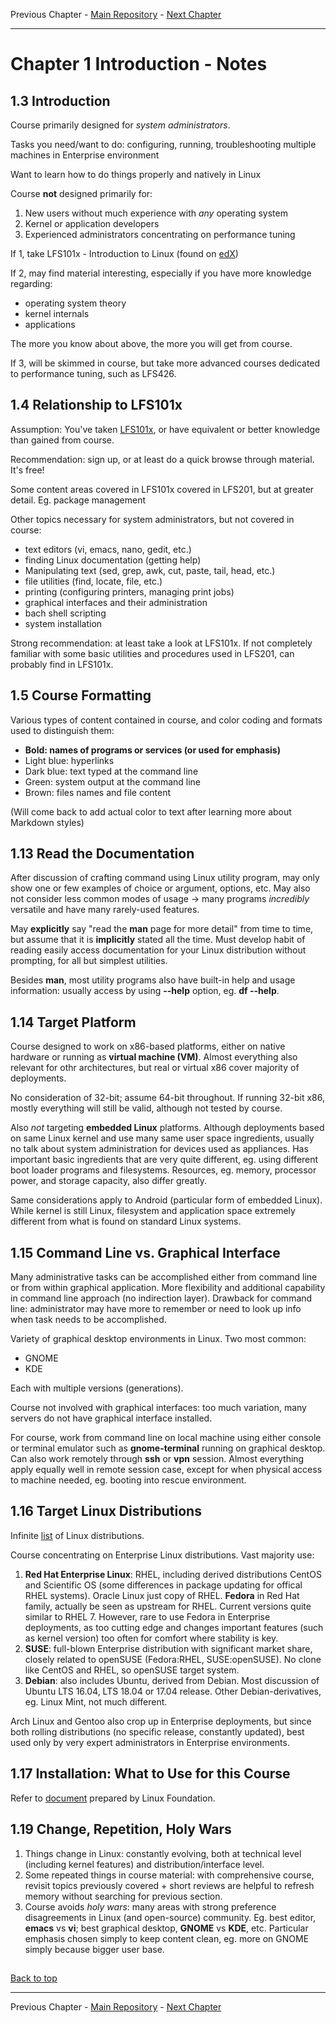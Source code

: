 Previous Chapter - [Main Repository](https://github.com/schatto1/LFS201) - [Next Chapter](../Ch02-filesystemtreelayout/notes_Ch02.md)

---

# Chapter 1 Introduction - Notes

## 1.3 Introduction
Course primarily designed for *system administrators*.

Tasks you need/want to do: configuring, running, troubleshooting multiple machines in Enterprise environment

Want to learn how to do things properly and natively in Linux

Course **not** designed primarily for:
1. New users without much experience with *any* operating system
2. Kernel or application developers
3. Experienced administrators concentrating on performance tuning

If 1, take LFS101x - Introduction to Linux (found on [edX](https://www.edx.org/course/introduction-to-linux))

If 2, may find material interesting, especially if you have more knowledge regarding:
- operating system theory
- kernel internals
- applications

The more you know about above, the more you will get from course.

If 3, will be skimmed in course, but take more advanced courses dedicated to performance tuning, such as LFS426.


## 1.4 Relationship to LFS101x
Assumption: You've taken [LFS101x](https://www.edx.org/course/introduction-to-linux), or have equivalent or better knowledge than gained from course.

Recommendation: sign up, or at least do a quick browse through material. It's free!

Some content areas covered in LFS101x covered in LFS201, but at greater detail. Eg. package management

Other topics necessary for system administrators, but not covered in course:
- text editors (vi, emacs, nano, gedit, etc.)
- finding Linux documentation (getting help)
- Manipulating text (sed, grep, awk, cut, paste, tail, head, etc.)
- file utilities (find, locate, file, etc.)
- printing (configuring printers, managing print jobs)
- graphical interfaces and their administration
- bach shell scripting
- system installation

Strong recommendation: at least take a look at LFS101x. If not completely familiar with some basic utilities and procedures used in LFS201, can probably find in LFS101x.


## 1.5 Course Formatting
Various types of content contained in course, and color coding and formats used to distinguish them:
- **Bold: names of programs or services (or used for emphasis)**
- Light blue: hyperlinks
- Dark blue: text typed at the command line
- Green: system output at the command line
- Brown: files names and file content

(Will come back to add actual color to text after learning more about Markdown styles)

## 1.13 Read the Documentation
After discussion of crafting command using Linux utility program, may only show one or few examples of choice or argument, options, etc. May also not consider less common modes of usage -> many programs *incredibly* versatile and have many rarely-used features.

May **explicitly** say "read the **man** page for more detail" from time to time, but assume that it is **implicitly** stated all the time. Must develop habit of reading easily access documentation for your Linux distribution without prompting, for all but simplest utilities.

Besides **man**, most utility programs also have built-in help and usage information: usually access by using **--help** option, eg. **df --help**.


## 1.14 Target Platform
Course designed to work on x86-based platforms, either on native hardware or running as **virtual machine (VM)**. Almost everything also relevant for othr architectures, but real or virtual x86 cover majority of deployments.

No consideration of 32-bit; assume 64-bit throughout. If running 32-bit x86, mostly everything will still be valid, although not tested by course.

Also *not* targeting **embedded Linux** platforms. Although deployments based on same Linux kernel and use many same user space ingredients, usually no talk about system administration for devices used as appliances. Has important basic ingredients that are very quite different, eg. using different boot loader programs and filesystems. Resources, eg. memory, processor power, and storage capacity, also differ greatly.

Same considerations apply to Android (particular form of embedded Linux). While kernel is still Linux, filesystem and application space extremely different from what is found on standard Linux systems.


## 1.15 Command Line vs. Graphical Interface
Many administrative tasks can be accomplished either from command line or from within graphical application. More flexibility and additional capability in command line approach (no indirection layer). Drawback for command line: administrator may have more to remember or need to look up info when task needs to be accomplished.

Variety of graphical desktop environments in Linux. Two most common:
- GNOME
- KDE

Each with multiple versions (generations).

Course not involved with graphical interfaces: too much variation, many servers do not have graphical interface installed.

For course, work from command line on local machine using either console or terminal emulator such as **gnome-terminal** running on graphical desktop. Can also work remotely through **ssh** or **vpn** session. Almost everything apply equally well in remote session case, except for when physical access to machine needed, eg. booting into rescue environment.


## 1.16 Target Linux Distributions
Infinite [list](http://lwn.net/Distributions) of Linux distributions.

Course concentrating on Enterprise Linux distributions. Vast majority use:
1. **Red Hat Enterprise Linux**: RHEL, including derived distributions CentOS and Scientific OS (some differences in package updating for offical RHEL systems). Oracle Linux just copy of RHEL. **Fedora** in Red Hat family, actually be seen as upstream for RHEL. Current versions quite similar to RHEL 7. However, rare to use Fedora in Enterprise deployments, as too cutting edge and changes important features (such as kernel version) too often for comfort where stability is key.
2. **SUSE**: full-blown Enterprise distribution with significant market share, closely related to openSUSE (Fedora:RHEL, SUSE:openSUSE). No clone like CentOS and RHEL, so openSUSE target system.
3. **Debian**: also includes Ubuntu, derived from Debian. Most discussion of Ubuntu LTS 16.04, LTS 18.04 or 17.04 release. Other Debian-derivatives, eg. Linux Mint, not much different.

Arch Linux and Gentoo also crop up in Enterprise deployments, but since both rolling distributions (no specific release, constantly updated), best used only by very expert administrators in Enterprise environments.

## 1.17 Installation: What to Use for this Course
Refer to [document](https://github.com/schatto1/LFS201/blob/master/Preparing%20Your%20Computer.pdf) prepared by Linux Foundation.


## 1.19 Change, Repetition, Holy Wars
1. Things change in Linux: constantly evolving, both at technical level (including kernel features) and distribution/interface level.
2. Some repeated things in course material: with comprehensive course, revisit topics previously covered + short reviews are helpful to refresh memory without searching for previous section.
3. Course avoids *holy wars*: many areas with strong preference disagreements in Linux (and open-source) community. Eg. best editor, **emacs** vs **vi**; best graphical desktop, **GNOME** vs **KDE**, etc. Particular emphasis chosen simply to keep content clean, eg. more on GNOME simply because bigger user base.

##

[Back to top](#)

---

Previous Chapter - [Main Repository](https://github.com/schatto1/LFS201) - [Next Chapter](../Ch02-filesystemtreelayout/notes_Ch02.md)
